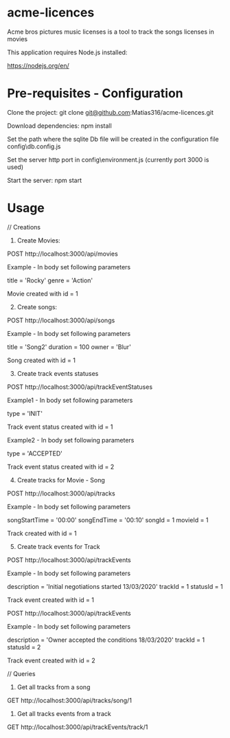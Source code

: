 # acme-licences
Acme bros pictures music licenses is a tool to track the songs licenses in movies

This application requires Node.js installed:

https://nodejs.org/en/

# Pre-requisites - Configuration
Clone the project: git clone git@github.com:Matias316/acme-licences.git

Download dependencies: npm install

Set the path where the sqlite Db file will be created in the configuration file config\db.config.js

Set the server http port in config\environment.js (currently port 3000 is used)

Start the server: npm start

# Usage

// Creations

1) Create Movies:

POST http://localhost:3000/api/movies

Example - In body set following parameters

title = 'Rocky'
genre = 'Action'

Movie created with id = 1


2) Create songs:

POST http://localhost:3000/api/songs

Example - In body set following parameters

title = 'Song2'
duration = 100
owner = 'Blur'

Song created with id = 1


3) Create track events statuses

POST http://localhost:3000/api/trackEventStatuses

Example1 - In body set following parameters

type = 'INIT'

Track event status created with id = 1


Example2 - In body set following parameters

type = 'ACCEPTED'

Track event status created with id = 2


4) Create tracks for Movie - Song 

POST http://localhost:3000/api/tracks

Example - In body set following parameters

songStartTime = '00:00'
songEndTime = '00:10'
songId = 1
movieId = 1

Track created with id = 1


5) Create track events for Track

POST http://localhost:3000/api/trackEvents

Example - In body set following parameters

description = 'Initial negotiations started 13/03/2020'
trackId = 1
statusId = 1

Track event created with id = 1

POST http://localhost:3000/api/trackEvents

Example - In body set following parameters

description = 'Owner accepted the conditions 18/03/2020'
trackId = 1
statusId = 2

Track event created with id = 2


// Queries

1) Get all tracks from a song

GET     http://localhost:3000/api/tracks/song/1


1) Get all tracks events from a track

GET     http://localhost:3000/api/trackEvents/track/1 

